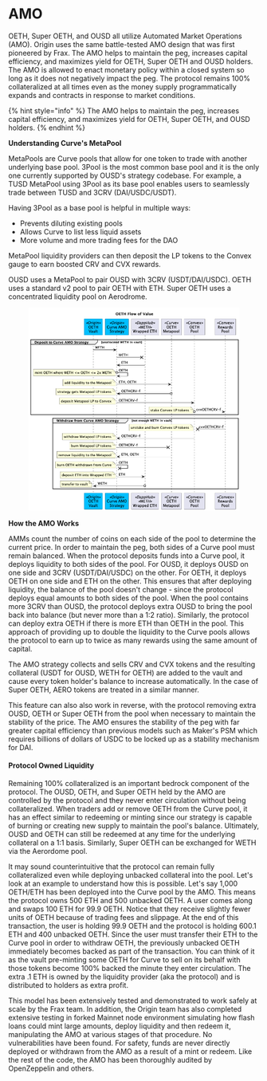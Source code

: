 # AMO

OETH, Super OETH, and OUSD all utilize Automated Market Operations (AMO). Origin uses the same battle-tested AMO design that was first pioneered by Frax. The AMO helps to maintain the peg, increases capital efficiency, and maximizes yield for OETH, Super OETH and OUSD holders. The AMO is allowed to enact monetary policy within a closed system so long as it does not negatively impact the peg. The protocol remains 100% collateralized at all times even as the money supply programmatically expands and contracts in response to market conditions.

{% hint style="info" %}
The AMO helps to maintain the peg, increases capital efficiency, and maximizes yield for OETH, Super OETH, and OUSD holders.&#x20;
{% endhint %}

**Understanding Curve's MetaPool**

MetaPools are Curve pools that allow for one token to trade with another underlying base pool. 3Pool is the most common base pool and it is the only one currently supported by OUSD's strategy codebase. For example, a TUSD MetaPool using 3Pool as its base pool enables users to seamlessly trade between TUSD and 3CRV (DAI/USDC/USDT).

Having 3Pool as a base pool is helpful in multiple ways:

* Prevents diluting existing pools
* Allows Curve to list less liquid assets
* More volume and more trading fees for the DAO

MetaPool liquidity providers can then deposit the LP tokens to the Convex gauge to earn boosted CRV and CVX rewards.

OUSD uses a MetaPool to pair OUSD with 3CRV (USDT/DAI/USDC). OETH uses a standard v2 pool to pair OETH with ETH. Super OETH uses a concentrated liquidity pool on Aerodrome.

<figure><img src="../../.gitbook/assets/amo.png" alt=""><figcaption></figcaption></figure>

**How the AMO Works**

AMMs count the number of coins on each side of the pool to determine the current price. In order to maintain the peg, both sides of a Curve pool must remain balanced. When the protocol deposits funds into a Curve pool, it deploys liquidity to both sides of the pool. For OUSD, it deploys OUSD on one side and 3CRV (USDT/DAI/USDC) on the other. For OETH, it deploys OETH on one side and ETH on the other. This ensures that after deploying liquidity, the balance of the pool doesn't change - since the protocol deploys equal amounts to both sides of the pool. When the pool contains more 3CRV than OUSD, the protocol deploys extra OUSD to bring the pool back into balance (but never more than a 1:2 ratio). Similarly, the protocol can deploy extra OETH if there is more ETH than OETH in the pool. This approach of providing up to double the liquidity to the Curve pools allows the protocol to earn up to twice as many rewards using the same amount of capital. &#x20;

The AMO strategy collects and sells CRV and CVX tokens and the resulting collateral (USDT for OUSD, WETH for OETH) are added to the vault and cause every token holder's balance to increase automatically. In the case of Super OETH, AERO tokens are treated in a similar manner.

This feature can also also work in reverse, with the protocol removing extra OUSD, OETH or Super OETH from the pool when necessary to maintain the stability of the price. The AMO ensures the stability of the peg with far greater capital efficiency than previous models such as Maker's PSM which requires billions of dollars of USDC to be locked up as a stability mechanism for DAI.

#### Protocol Owned Liquidity

Remaining 100% collateralized is an important bedrock component of the protocol. The OUSD, OETH, and Super OETH held by the AMO are controlled by the protocol and they never enter circulation without being collateralized. When traders add or remove OETH from the Curve pool, it has an effect similar to redeeming or minting since our strategy is capable of burning or creating new supply to maintain the pool's balance. Ultimately, OUSD and OETH can still be redeemed at any time for the underlying collateral on a 1:1 basis. Similarly, Super OETH can be exchanged for WETH via the Aerordome pool.

It may sound counterintuitive that the protocol can remain fully collateralized even while deploying unbacked collateral into the pool. Let's look at an example to understand how this is possible. Let's say 1,000 OETH/ETH has been deployed into the Curve pool by the AMO. This means the protocol owns 500 ETH and 500 unbacked OETH. A user comes along and swaps 100 ETH for 99.9 OETH. Notice that they receive slightly fewer units of OETH because of trading fees and slippage. At the end of this transaction, the user is holding 99.9 OETH and the protocol is holding 600.1 ETH and 400 unbacked OETH. Since the user must transfer their ETH to the Curve pool in order to withdraw OETH, the previously unbacked OETH immediately becomes backed as part of the transaction. You can think of it as the vault pre-minting some OETH for Curve to sell on its behalf with those tokens become 100% backed the minute they enter circulation. The extra .1 ETH is owned by the liquidity provider (aka the protocol) and is distributed to holders as extra profit.&#x20;

This model has been extensively tested and demonstrated to work safely at scale by the Frax team. In addition, the Origin team has also completed extensive testing in forked Mainnet node environment simulating how flash loans could mint large amounts, deploy liquidity and then redeem it, manipulating the AMO at various stages of that procedure. No vulnerabilities have been found. For safety, funds are never directly deployed or withdrawn from the AMO as a result of a mint or redeem. Like the rest of the code, the AMO has been thoroughly audited by OpenZeppelin and others.
